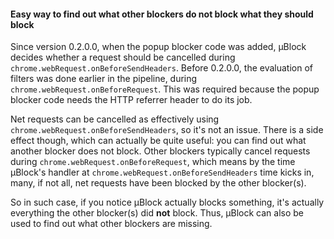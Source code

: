 #### Easy way to find out what other blockers do not block what they should block

Since version 0.2.0.0, when the popup blocker code was added, µBlock decides whether a request should be cancelled during `chrome.webRequest.onBeforeSendHeaders`. Before 0.2.0.0, the evaluation of filters was done earlier in the pipeline, during `chrome.webRequest.onBeforeRequest`. This was required because the popup blocker code needs the HTTP referrer header to do its job.

Net requests can be cancelled as effectively using `chrome.webRequest.onBeforeSendHeaders`, so it's not an issue. There is a side effect though, which can actually be quite useful: you can find out what another blocker does not block. Other blockers typically cancel requests during `chrome.webRequest.onBeforeRequest`, which means by the time µBlock's handler at `chrome.webRequest.onBeforeSendHeaders` time kicks in, many, if not all, net requests have been blocked by the other blocker(s).

So in such case, if you notice µBlock actually blocks something, it's actually everything the other blocker(s) did **not** block. Thus, µBlock can also be used to find out what other blockers are missing.

